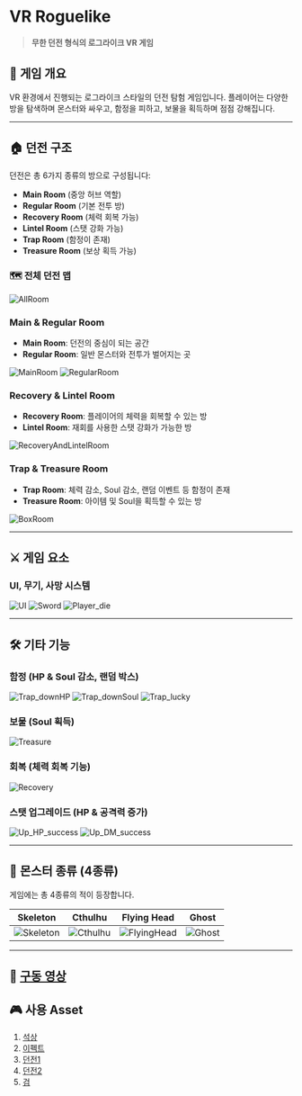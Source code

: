 # VR Roguelike

> **무한 던전 형식의 로그라이크 VR 게임**

## 🏰 게임 개요
VR 환경에서 진행되는 로그라이크 스타일의 던전 탐험 게임입니다. 
플레이어는 다양한 방을 탐색하며 몬스터와 싸우고, 함정을 피하고, 보물을 획득하며 점점 강해집니다.

---

## 🏠 던전 구조
던전은 총 6가지 종류의 방으로 구성됩니다:
- **Main Room** (중앙 허브 역할)
- **Regular Room** (기본 전투 방)
- **Recovery Room** (체력 회복 가능)
- **Lintel Room** (스탯 강화 가능)
- **Trap Room** (함정이 존재)
- **Treasure Room** (보상 획득 가능)

### 🗺️ 전체 던전 맵
![AllRoom](https://github.com/HaruNine/VR_Roguelike/assets/149753122/85828ce4-2f76-49e1-8f37-9b900043384e)

### **Main & Regular Room**
- **Main Room**: 던전의 중심이 되는 공간
- **Regular Room**: 일반 몬스터와 전투가 벌어지는 곳

![MainRoom](https://github.com/HaruNine/VR_Roguelike/assets/149753122/c9d66387-2937-4036-a8de-9242b88efd36)
![RegularRoom](https://github.com/HaruNine/VR_Roguelike/assets/149753122/c30effcf-aba0-4095-b505-b2c597860d41)

### **Recovery & Lintel Room**
- **Recovery Room**: 플레이어의 체력을 회복할 수 있는 방
- **Lintel Room**: 재회를 사용한 스탯 강화가 가능한 방

![RecoveryAndLintelRoom](https://github.com/HaruNine/VR_Roguelike/assets/149753122/0b742669-ff5a-4672-a3ff-cb0e59729ac9)

### **Trap & Treasure Room**
- **Trap Room**: 체력 감소, Soul 감소, 랜덤 이벤트 등 함정이 존재
- **Treasure Room**: 아이템 및 Soul을 획득할 수 있는 방

![BoxRoom](https://github.com/HaruNine/VR_Roguelike/assets/149753122/31bea517-6210-438e-8269-c6ac4e17310c)

---

## ⚔️ 게임 요소
### **UI, 무기, 사망 시스템**
![UI](https://github.com/HaruNine/VR_Roguelike/assets/149753122/696729e0-df32-461f-b5c2-6b87ad04b2dc)
![Sword](https://github.com/HaruNine/VR_Roguelike/assets/149753122/7a0db96f-043a-42bf-ad10-bf03eecc2837)
![Player_die](https://github.com/HaruNine/VR_Roguelike/assets/149753122/275de351-91b5-469e-ba79-851949b9dea6)

---

## 🛠 기타 기능
### **함정 (HP & Soul 감소, 랜덤 박스)**
![Trap_downHP](https://github.com/HaruNine/VR_Roguelike/assets/149753122/e52bde6c-a4f4-41e0-af5d-4486ae631c5e)
![Trap_downSoul](https://github.com/HaruNine/VR_Roguelike/assets/149753122/f1b78d32-2e29-4286-9fe9-15a991b98654)
![Trap_lucky](https://github.com/HaruNine/VR_Roguelike/assets/149753122/4fbd4429-cdbd-4e31-9fd9-1e42811f92dd)

### **보물 (Soul 획득)**
![Treasure](https://github.com/HaruNine/VR_Roguelike/assets/149753122/cbaa3f66-6911-4f9a-a061-22487080e0b5)

### **회복 (체력 회복 기능)**
![Recovery](https://github.com/HaruNine/VR_Roguelike/assets/149753122/e087c531-3cff-4b89-b3a1-0f2b71e15580)

### **스탯 업그레이드 (HP & 공격력 증가)**
![Up_HP_success](https://github.com/HaruNine/VR_Roguelike/assets/149753122/00625a70-f917-4ca0-9c2d-7249e8f4c1d8)
![Up_DM_success](https://github.com/HaruNine/VR_Roguelike/assets/149753122/934da2a8-41d8-451e-9939-6542fc0ef045)

---

## 👾 몬스터 종류 (4종류)
게임에는 총 4종류의 적이 등장합니다.

| Skeleton | Cthulhu | Flying Head | Ghost |
|:--------:|:-------:|:-----------:|:------:|
| ![Skeleton](https://github.com/HaruNine/VR_Roguelike/assets/149753122/2fce5235-0681-4556-8004-1f75940668a9) | ![Cthulhu](https://github.com/HaruNine/VR_Roguelike/assets/149753122/ffe14dfb-8a62-4236-a705-60f2c9b40610) | ![FlyingHead](https://github.com/HaruNine/VR_Roguelike/assets/149753122/ab68de58-e92d-4bc1-8cd5-0920b4792b0c) | ![Ghost](https://github.com/HaruNine/VR_Roguelike/assets/149753122/e5f639fd-bf8d-4b18-a2d2-7b3878183cf9) |

---

## 🎥 [구동 영상](https://github.com/HaruNine/VR_Roguelike/tree/main/video)

## 🎮 사용 Asset
1. [석상](https://assetstore.unity.com/packages/3d/environments/fantasy/angel-statue-27594)
2. [이펙트](https://assetstore.unity.com/packages/vfx/particles/spells/status-effects-free-238904)
3. [던전1](https://assetstore.unity.com/packages/3d/environments/dungeons/the-red-prison-40198)
4. [던전2](https://assetstore.unity.com/packages/3d/environments/dungeons/blue-dungeon-106912)
5. [검](https://assetstore.unity.com/packages/3d/props/medieval-long-sword-229366)
